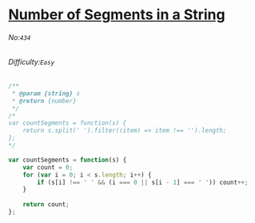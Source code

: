 # [Number of Segments in a String](https://leetcode.com/problems/number-of-segments-in-a-string/#/description)
###### No:`434`
###### Difficulty:`Easy`



```js
/**
 * @param {string} s
 * @return {number}
 */
/*
var countSegments = function(s) {
    return s.split(' ').filter((item) => item !== '').length;
};
*/

var countSegments = function(s) {
    var count = 0;
    for (var i = 0; i < s.length; i++) {
        if (s[i] !== ' ' && (i === 0 || s[i - 1] === ' ')) count++;
    }
    
    return count;
};
```
